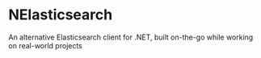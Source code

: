 NElasticsearch
==============

An alternative Elasticsearch client for .NET, built on-the-go while working on real-world projects
